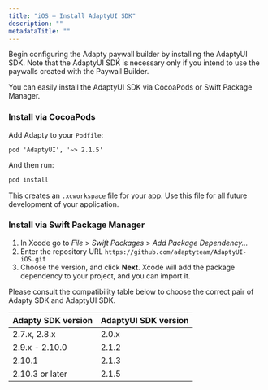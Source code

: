 ```yaml
---
title: "iOS – Install AdaptyUI SDK"
description: ""
metadataTitle: ""
---
```


Begin configuring the Adapty paywall builder by installing the AdaptyUI SDK. Note that the AdaptyUI SDK is necessary only if you intend to use the paywalls created with the Paywall Builder.

You can easily install the AdaptyUI SDK via CocoaPods or Swift Package Manager.

### Install via CocoaPods

Add Adapty to your `Podfile`:

```shell title="Podfile"
pod 'AdaptyUI', '~> 2.1.5'
```

And then run:

```sh title="Sh"
pod install
```

This creates an `.xcworkspace` file for your app. Use this file for all future development of your application.

### Install via Swift Package Manager

1. In Xcode go to _File_ > _Swift Packages_ > _Add Package Dependency..._
2. Enter the repository URL `https://github.com/adaptyteam/AdaptyUI-iOS.git`
3. Choose the version, and click **Next**. Xcode will add the package dependency to your project, and you can import it.

Please consult the compatibility table below to choose the correct pair of Adapty SDK and AdaptyUI SDK.

| Adapty SDK version | AdaptyUI SDK version |
| :----------------- | :------------------- |
| 2.7.x, 2.8.x       | 2.0.x                |
| 2.9.x - 2.10.0     | 2.1.2                |
| 2.10.1             | 2.1.3                |
| 2.10.3 or later    | 2.1.5                |